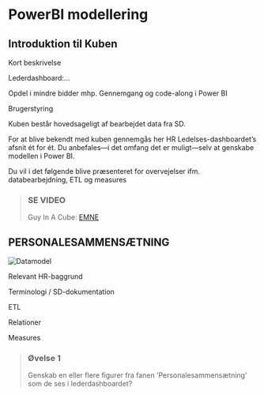 # PowerBI modellering
## Introduktion til Kuben
Kort beskrivelse 

Lederdashboard:... 

Opdel i mindre bidder mhp. Gennemgang og code-along i Power BI

Brugerstyring

Kuben består hovedsageligt af bearbejdet data fra SD. 

For at blive bekendt med kuben gennemgås her HR Ledelses-dashboardet’s afsnit ét for ét. Du anbefales—i det omfang det er muligt—selv at genskabe modellen i Power BI.

Du vil i det følgende blive præsenteret for overvejelser ifm. databearbejdning, ETL og measures

> ### SE VIDEO
> Guy In A Cube: [EMNE](https://www.youtube.com/c/GuyinaCube)



## PERSONALESAMMENSÆTNING
![Datamodel](https://archit.dk/img/datamodel_logisk.png)

Relevant HR-baggrund

Terminologi / SD-dokumentation

ETL

Relationer

Measures

> ### Øvelse 1
> Genskab en eller flere figurer fra fanen ’Personalesammensætning’ som de ses i lederdashboardet?
